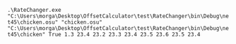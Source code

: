 `.\RateChanger.exe "C:\Users\morga\Desktop\OffsetCalculator\test\RateChanger\bin\Debug\net45\chicken.osu" "chicken.osu" "C:\Users\morga\Desktop\OffsetCalculator\test\RateChanger\bin\Debug\net45\chicken" True 1.3 23.4 23.2 23.3 23.4 23.5 23.6 23.5 23.4`